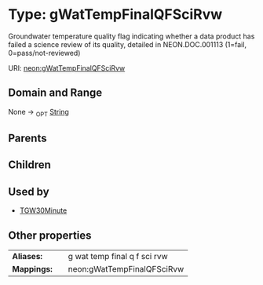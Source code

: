 
# Type: gWatTempFinalQFSciRvw


Groundwater temperature quality flag indicating whether a data product has failed a science review of its quality, detailed in NEON.DOC.001113 (1=fail, 0=pass/not-reviewed)

URI: [neon:gWatTempFinalQFSciRvw](https://data.neonscience.org/gWatTempFinalQFSciRvw)


## Domain and Range

None ->  <sub>OPT</sub> [String](types/String.md)

## Parents


## Children


## Used by

 * [TGW30Minute](TGW30Minute.md)

## Other properties

|  |  |  |
| --- | --- | --- |
| **Aliases:** | | g wat temp final q f sci rvw |
| **Mappings:** | | neon:gWatTempFinalQFSciRvw |

